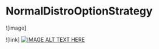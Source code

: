 # NormalDistroOptionStrategy
![image]

![link]
[![IMAGE ALT TEXT HERE](https://user-images.githubusercontent.com/98498927/205316405-a1b31d49-82b1-4422-b923-ccb4a56c651b.png)](https://www.youtube.com/watch?v=HP8lU4YfifY)
